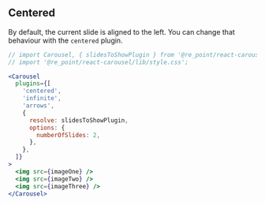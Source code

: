 ## Centered

By default, the current slide is aligned to the left. You can change that behaviour with the `centered` plugin.

```jsx render
// import Carousel, { slidesToShowPlugin } from '@re_point/react-carousel';
// import '@re_point/react-carousel/lib/style.css';

<Carousel
  plugins={[
    'centered',
    'infinite',
    'arrows',
    {
      resolve: slidesToShowPlugin,
      options: {
        numberOfSlides: 2,
      },
    },
  ]}
>
  <img src={imageOne} />
  <img src={imageTwo} />
  <img src={imageThree} />
</Carousel>
```
